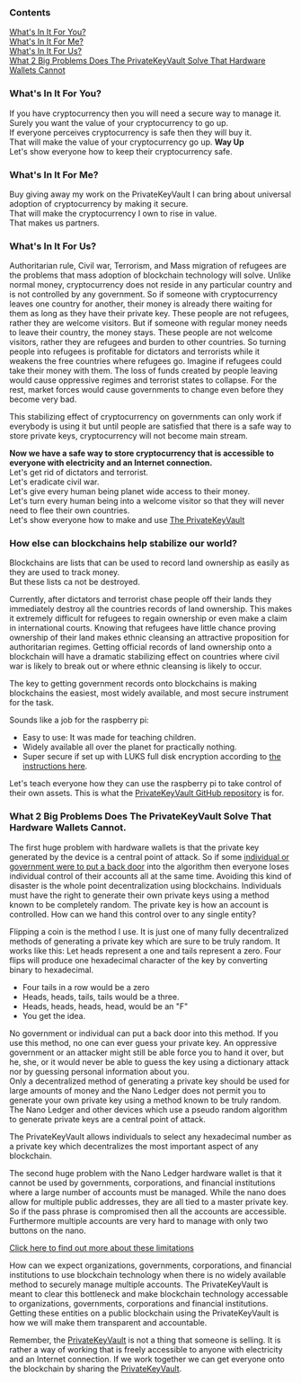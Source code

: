 ### Contents
[What's In It For You?](https://github.com/johnshearing/PrivateKeyVault/tree/master/Motivation#whats-in-it-for-you)  
[What's In It For Me?](https://github.com/johnshearing/PrivateKeyVault/tree/master/Motivation#whats-in-it-for-me)  
[What's In It For Us?](https://github.com/johnshearing/PrivateKeyVault/tree/master/Motivation#whats-in-it-for-us)  
[What 2 Big Problems Does The PrivateKeyVault Solve That Hardware Wallets Cannot](https://github.com/johnshearing/PrivateKeyVault/blob/master/Motivation/README.md#what-2-big-problems-does-the-privatekeyvault-solve-that-hardware-wallets-cannot)

### What's In It For You?  
If you have cryptocurrency then you will need a secure way to manage it.  
Surely you want the value of your cryptocurrency to go up.  
If everyone perceives cryptocurrency is safe then they will buy it.  
That will make the value of your cryptocurrency go up.  **Way Up**  
Let's show everyone how to keep their cryptocurrency safe.  

### What's In It For Me?  
Buy giving away my work on the PrivateKeyVault I can bring about universal adoption of cryptocurrency by making it secure.  
That will make the cryptocurrency I own to rise in value.  
That makes us partners.  

### What's In It For Us?  
Authoritarian rule, Civil war, Terrorism, and Mass migration of refugees are the problems that mass adoption of blockchain technology will solve. Unlike normal money, cryptocurrency does not reside in any particular country and is not controlled by any government. So if someone with cryptocurrency leaves one country for another, their money is already there waiting for them as long as they have their private key. These people are not refugees, rather they are welcome visitors. But if someone with regular money needs to leave their country, the money stays. These people are not welcome visitors, rather they are refugees and burden to other countries. So turning people into refugees is profitable for dictators and terrorists while it weakens the free countries where refugees go. Imagine if refugees could take their money with them. The loss of funds created by people leaving would cause oppressive regimes and terrorist states to collapse. For the rest, market forces would cause governments to change even before they become very bad.  

This stabilizing effect of cryptocurrency on governments can only work if everybody is using it but until people are satisfied that there is a safe way to store private keys, cryptocurrency will not become main stream.  

**Now we have a safe way to store cryptocurrency that is accessible to everyone with electricity and an Internet connection.**  
Let's get rid of dictators and terrorist.  
Let's eradicate civil war.  
Let's give every human being planet wide access to their money.  
Let's turn every human being into a welcome visitor so that they will never need to flee their own countries.  
Let's show everyone how to make and use [The PrivateKeyVault](https://github.com/johnshearing/PrivateKeyVault#privatekeyvault---click-for-open-source-make-instructions)

### How else can blockchains help stabilize our world?  
Blockchains are lists that can be used to record land ownership as easily as they are used to track money.  
But these lists ca not be destroyed.  

Currently, after dictators and terrorist chase people off their lands they immediately destroy all the countries records of land ownership. This makes it extremely difficult for refugees to regain ownership or even make a claim in international courts. Knowing that refugees have little chance proving ownership of their land makes ethnic cleansing an attractive proposition for authoritarian regimes. Getting official records of land ownership onto a blockchain will have a dramatic stabilizing effect on countries where civil war is likely to break out or where ethnic cleansing is likely to occur.  

The key to getting government records onto blockchains is making blockchains the easiest, most widely available, and most secure instrument for the task.  

Sounds like a job for the raspberry pi:  
* Easy to use: It was made for teaching children.  
* Widely available all over the planet for practically nothing.  
* Super secure if set up with LUKS full disk encryption according to [the instructions here](https://github.com/johnshearing/PrivateKeyVault#privatekeyvault---click-for-open-source-make-instructions).

Let's teach everyone how they can use the raspberry pi to take control of their own assets. This is what the [PrivateKeyVault GitHub repository](https://github.com/johnshearing/PrivateKeyVault#privatekeyvault---click-for-open-source-make-instructions) is for.  

### What 2 Big Problems Does The PrivateKeyVault Solve That Hardware Wallets Cannot.    
The first huge problem with hardware wallets is that the private key generated by the device is a central point of attack. So if some [individual or government were to put a back door](https://www.wired.com/story/encryption-backdoors-shadow-brokers-vault-7-wannacry/) into the algorithm then everyone loses individual control of their accounts all at the same time. Avoiding this kind of disaster is the whole point decentralization using blockchains. Individuals must have the right to generate their own private keys using a method known to be completely random. The private key is how an account is controlled. How can we hand this control over to any single entity?  

Flipping a coin is the method I use. It is just one of many fully decentralized methods of generating a private key which are sure to be truly random. It works like this: Let heads represent a one and tails represent a zero. Four flips will produce one hexadecimal character of the key by converting binary to hexadecimal.  
* Four tails in a row would be a zero  
* Heads, heads, tails, tails would be a three.  
* Heads, heads, heads, head, would be an "F"  
* You get the idea.  

No government or individual can put a back door into this method. If you use this method, no one can ever guess your private key. An oppressive government or an attacker might still be able force you to hand it over, but he, she, or it would never be able to guess the key using a dictionary attack nor by guessing personal information about you.  
Only a decentralized method of generating a private key should be used for large amounts of money and the Nano Ledger does not permit you to generate your own private key using a method known to be truly random. The Nano Ledger and other devices which use a pseudo random algorithm to generate private keys are a central point of attack.  

The PrivateKeyVault allows individuals to select any hexadecimal number as a private key which decentralizes the most important aspect of any blockchain.  

The second huge problem with the Nano Ledger hardware wallet is that it cannot be used by governments, corporations, and financial institutions where a large number of accounts must be managed. While the nano does allow for multiple public addresses, they are all tied to a master private key. So if the pass phrase is compromised then all the accounts are accessible. Furthermore multiple accounts are very hard to manage with only two buttons on the nano.  

[Click here to find out more about these limitations](https://www.reddit.com/r/ethereumnoobies/comments/7hebj8/ledger_nano_s_multiple_eth_wallets/)  

How can we expect organizations, governments, corporations, and financial institutions to use blockchain technology when there is no widely available method to securely manage multiple accounts. The PrivateKeyVault is meant to clear this bottleneck and make blockchain technology accessable to organizations, governments, corporations and financial institutions. Getting these entities on a public blockchain using the PrivateKeyVault is how we will make them transparent and accountable.  

Remember, the [PrivateKeyVault](https://github.com/johnshearing/PrivateKeyVault#privatekeyvault---click-for-open-source-make-instructions) is not a thing that someone is selling. It is rather a way of working that is freely accessible to anyone with electricity and an Internet connection. If we work together we can get everyone onto the blockchain by sharing the [PrivateKeyVault](https://github.com/johnshearing/PrivateKeyVault#privatekeyvault---click-for-open-source-make-instructions).  


    
    
